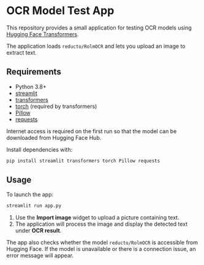 # OCR Model Test App

This repository provides a small application for testing OCR models using [Hugging Face Transformers](https://huggingface.co/docs/transformers/index).

The application loads `reducto/RolmOCR` and lets you upload an image to extract text.

## Requirements

- Python 3.8+
- [streamlit](https://streamlit.io)
- [transformers](https://pypi.org/project/transformers/)
- [torch](https://pytorch.org/) (required by transformers)
- [Pillow](https://pypi.org/project/Pillow/)
- [requests](https://pypi.org/project/requests/)

Internet access is required on the first run so that the model can be downloaded from Hugging Face Hub.

Install dependencies with:

```bash
pip install streamlit transformers torch Pillow requests
```

## Usage

To launch the app:

```bash
streamlit run app.py
```

1. Use the **Import image** widget to upload a picture containing text.
2. The application will process the image and display the detected text under **OCR result**.

The app also checks whether the model `reducto/RolmOCR` is accessible from Hugging Face. If the model is unavailable or there is a connection issue, an error message will appear.

